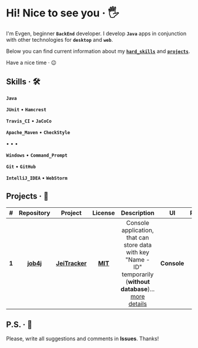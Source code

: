 # Hi! Nice to see you &middot; :raised_hand_with_fingers_splayed:

I'm Evgen, beginner **`BackEnd`** developer. I develop **`Java`** apps in conjunction with other technologies for **`desktop`** and **`web`**.

Below you can find current information about my **[`hard_skills`](https://github.com/jeikhan#skills--hammer_and_wrench)** and **[`projects`](https://github.com/jeikhan#projects--rocket)**.

Have a nice time &middot; :wink:

## Skills &middot; :hammer_and_wrench:

**`Java`**

**`JUnit`** &bull; **`Hamcrest`**

**`Travis_CI`** &bull; **`JaCoCo`** 

**`Apache_Maven`** &bull; **`CheckStyle`**

&bull; &bull; &bull;

**`Windows`** &bull; **`Command_Prompt`** 

**`Git`** &bull; **`GitHub`** 

**`IntelliJ_IDEA`** &bull; **`WebStorm`**

<!-- 
`Java`
`JavaScript`
`HTML5`
`CSS3`

`JUnit`
`Hamcrest`
`Mockito`

`Travis CI`
`JaCoCo`

`PostgreSQL`
`Hibernate`

`Spring`

`Apache Maven`
`Gradle`

`CheckStyle`

`Docker`
`Kubernetes`
`Apache Kafka`

`Git`
`GitHub`

`Windows Command Prompt`

`IntelliJ IDEA`
`WebStorm`

`Windows 10`
-->

<!-- Example badge with logo
![](https://img.shields.io/badge/-Git-F05032?style=flat&logo=git&logoColor=white) 
-->

## Projects &middot; :rocket:

| # | Repository | Project | License | Description | UI | Release | Download |
|:-:| :--------: | :-----: | :-----: | :---------: | :-: | :-----: | :------: |
| **1** | **[job4j](https://github.com/jeikhan/job4j)** | **[JeiTracker](https://github.com/jeikhan/job4j/tree/hotfix_3/chapter_002/src/main/java/ru/job4j/tracker)** | **[MIT](https://github.com/jeikhan/job4j/blob/hotfix_3/LICENSE)** | Console application, that can store data with key "Name - ID" temporarily (**without database**)... [more details](https://github.com/jeikhan/job4j/blob/hotfix_3/chapter_002/src/main/java/ru/job4j/tracker/README.md) | **Console** | **[Beta](https://github.com/jeikhan/job4j/releases "Software in the beta phase will generally have many more bugs and may still cause crashes or data loss")** | **[Assets](https://github.com/jeikhan/job4j/releases)** |

## P.S. &middot; :snail:

Please, write all suggestions and comments in **Issues**. Thanks!
